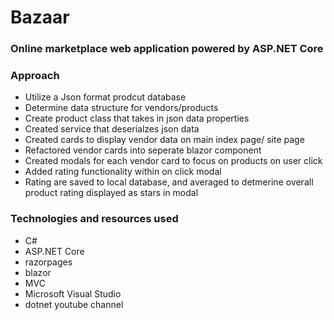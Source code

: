 # Bazaar

### Online marketplace web application powered by ASP.NET Core

### Approach
- Utilize a Json format prodcut database
- Determine data structure for vendors/products
- Create product class that takes in json data properties
- Created service that deserialzes json data
- Created cards to display vendor data on main index page/ site page
- Refactored vendor cards into seperate blazor component
- Created modals for each vendor card to focus on products on user click
- Added rating functionality within on click modal
- Rating are saved to local database, and averaged to detmerine overall product rating displayed as stars in modal

### Technologies and resources used
- C#
- ASP.NET Core
- razorpages
- blazor
- MVC
- Microsoft Visual Studio
- dotnet youtube channel